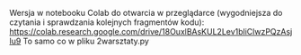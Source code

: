 Wersja w notebooku Colab do otwarcia w przeglądarce (wygodniejsza do czytania i sprawdzania kolejnych fragmentów kodu):
https://colab.research.google.com/drive/18OuxlBAsKUL2Lev1bliClwzPQzAsjlu9
To samo co w pliku 2warsztaty.py
